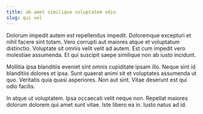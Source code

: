 ```yaml
---
title: ab amet similique voluptatem odio
slug: qui vel
---
```


Dolorum impedit autem est repellendus impedit. Doloremque excepturi et nihil facere sint totam. Vero corrupti aut maiores atque et voluptatum distinctio. Voluptate sit omnis velit velit ad autem. Est cum impedit vero molestiae assumenda. Et qui suscipit saepe similique non ab iusto incidunt.

Mollitia ipsa blanditiis eveniet sint omnis cupiditate ipsam illo. Neque sint id blanditiis dolores et ipsa. Sunt quaerat animi sit et voluptates assumenda ut quo. Veritatis quia quasi asperiores. Non aut sint. Vitae deserunt est qui odio facilis.

In atque ut voluptatem. Ipsa occaecati velit neque non. Repellat maiores dolorum dolorem qui amet sunt vitae. Iste libero ea in. Iusto natus ad id.
